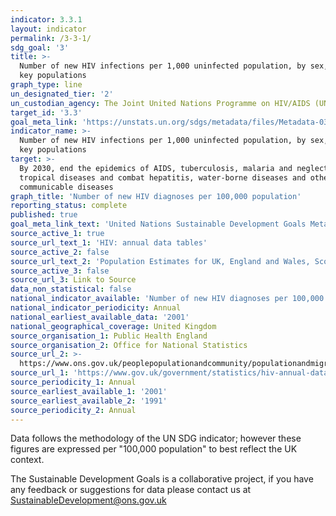```yaml
---
indicator: 3.3.1
layout: indicator
permalink: /3-3-1/
sdg_goal: '3'
title: >-
  Number of new HIV infections per 1,000 uninfected population, by sex, age and
  key populations
graph_type: line
un_designated_tier: '2'
un_custodian_agency: The Joint United Nations Programme on HIV/AIDS (UNAIDS)
target_id: '3.3'
goal_meta_link: 'https://unstats.un.org/sdgs/metadata/files/Metadata-03-03-01.pdf'
indicator_name: >-
  Number of new HIV infections per 1,000 uninfected population, by sex, age and
  key populations
target: >-
  By 2030, end the epidemics of AIDS, tuberculosis, malaria and neglected
  tropical diseases and combat hepatitis, water-borne diseases and other
  communicable diseases
graph_title: 'Number of new HIV diagnoses per 100,000 population'
reporting_status: complete
published: true
goal_meta_link_text: 'United Nations Sustainable Development Goals Metadata: 3.3.1'
source_active_1: true
source_url_text_1: 'HIV: annual data tables'
source_active_2: false
source_url_text_2: 'Population Estimates for UK, England and Wales, Scotland and Northern Ireland'
source_active_3: false
source_url_3: Link to Source
data_non_statistical: false
national_indicator_available: 'Number of new HIV diagnoses per 100,000 population'
national_indicator_periodicity: Annual
national_earliest_available_data: '2001'
national_geographical_coverage: United Kingdom
source_organisation_1: Public Health England
source_organisation_2: Office for National Statistics
source_url_2: >-
  https://www.ons.gov.uk/peoplepopulationandcommunity/populationandmigration/populationestimates/datasets/populationestimatesforukenglandandwalesscotlandandnorthernireland
source_url_1: 'https://www.gov.uk/government/statistics/hiv-annual-data-tables'
source_periodicity_1: Annual
source_earliest_available_1: '2001'
source_earliest_available_2: '1991'
source_periodicity_2: Annual
---
```

Data follows the methodology of the UN SDG indicator; however these figures are expressed per "100,000 population" to best reflect the UK context. 

The Sustainable Development Goals is a collaborative project, if you have any feedback or suggestions for data please contact us at <SustainableDevelopment@ons.gov.uk>
